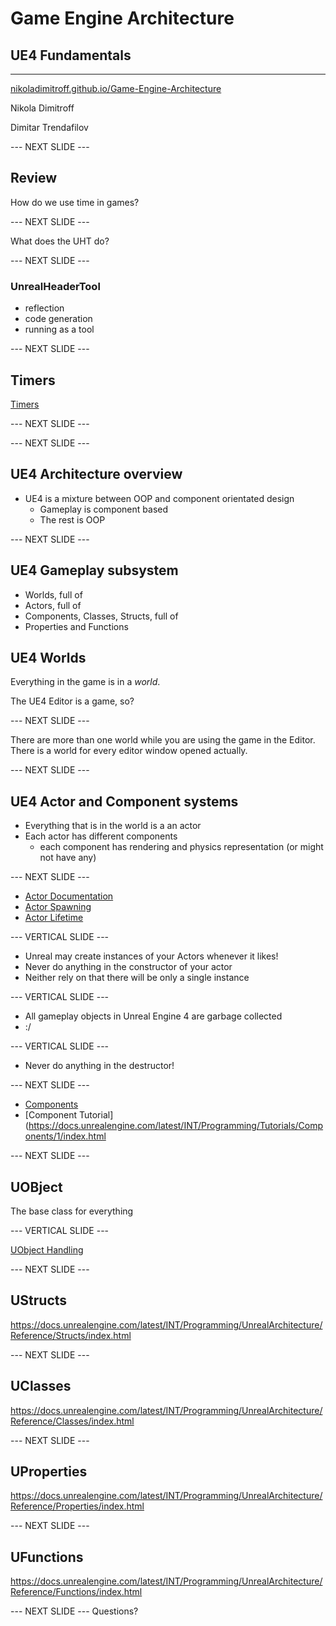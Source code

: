 # Game Engine Architecture

## UE4 Fundamentals

---------------------
[nikoladimitroff.github.io/Game-Engine-Architecture](http://nikoladimitroff.github.io/Game-Engine-Architecture)

Nikola Dimitroff
<a href="mailto:nikola@dimitroff.bg"><i class="fa fa-envelope-o"></i></a>
<a href="https://github.com/nikoladimitroff"><i class="fa fa-github"></i></a>
<a href="https://dimitroff.bg"><i class="fa fa-rss"></i></a>

Dimitar Trendafilov
<a href="mailto:dimitar@coherent-labs.com"><i class="fa fa-envelope-o"></i></a>
<a href="https://github.com/dimitarcl"><i class="fa fa-github"></i></a>

--- NEXT SLIDE ---

## Review

How do we use time in games?

--- NEXT SLIDE ---

What does the UHT do?

--- NEXT SLIDE ---

### UnrealHeaderTool

* reflection
* code generation
* running as a tool


--- NEXT SLIDE ---

## Timers

[Timers](https://docs.unrealengine.com/latest/INT/Programming/UnrealArchitecture/Timers/index.html)

--- NEXT SLIDE ---

--- NEXT SLIDE ---

## UE4 Architecture overview

* UE4 is a mixture between OOP and component orientated design
  - Gameplay is component based
  - The rest is OOP

--- NEXT SLIDE ---
## UE4 Gameplay subsystem

- Worlds, full of
- Actors, full of
- Components, Classes, Structs, full of 
- Properties and Functions

## UE4 Worlds

Everything in the game is in a *world*.

The UE4 Editor is a game, so?

--- NEXT SLIDE ---

There are more than one world while you are using the game in the Editor. There
is a world for every editor window opened actually.

--- NEXT SLIDE ---

## UE4 Actor and Component systems

* Everything that is in the world is a an actor
* Each actor has different components
    * each component has rendering and physics representation (or might not have
      any) 

--- NEXT SLIDE ---

- [Actor Documentation](https://docs.unrealengine.com/latest/INT/Programming/UnrealArchitecture/Actors/index.html)
- [Actor Spawning](https://docs.unrealengine.com/latest/INT/Programming/UnrealArchitecture/Actors/Spawning/index.html)
- [Actor Lifetime](https://docs.unrealengine.com/latest/INT/Programming/UnrealArchitecture/Actors/ActorLifecycle/index.html)

--- VERTICAL SLIDE ---

- Unreal may create instances of your Actors whenever it likes!
- Never do anything in the constructor of your actor
- Neither rely on that there will be only a single instance

--- VERTICAL SLIDE ---

- All gameplay objects in Unreal Engine 4 are garbage collected
- :/

--- VERTICAL SLIDE ---

- Never do anything in the destructor!

--- NEXT SLIDE ---

- [Components](https://docs.unrealengine.com/latest/INT/Programming/UnrealArchitecture/Actors/Components/index.html)
- [Component Tutorial](https://docs.unrealengine.com/latest/INT/Programming/Tutorials/Components/1/index.html

--- NEXT SLIDE ---

## UOBject

The base class for everything

--- VERTICAL SLIDE ---

[UObject Handling](https://docs.unrealengine.com/latest/INT/Programming/UnrealArchitecture/Objects/Optimizations/index.html)


--- NEXT SLIDE ---
## UStructs

https://docs.unrealengine.com/latest/INT/Programming/UnrealArchitecture/Reference/Structs/index.html

--- NEXT SLIDE ---
## UClasses

https://docs.unrealengine.com/latest/INT/Programming/UnrealArchitecture/Reference/Classes/index.html

--- NEXT SLIDE ---
## UProperties

https://docs.unrealengine.com/latest/INT/Programming/UnrealArchitecture/Reference/Properties/index.html

--- NEXT SLIDE ---
## UFunctions

https://docs.unrealengine.com/latest/INT/Programming/UnrealArchitecture/Reference/Functions/index.html

--- NEXT SLIDE ---
Questions?


